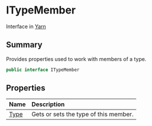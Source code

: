 # ITypeMember

Interface in [Yarn](/docs/api/csharp/yarn.md)

## Summary


Provides properties used to work with members of a type.


```csharp
public interface ITypeMember
```

## Properties

|Name|Description|
|:---|:---|
|[Type](/docs/api/csharp/yarn.itypemember.type.md)|Gets or sets the type of this member.|

